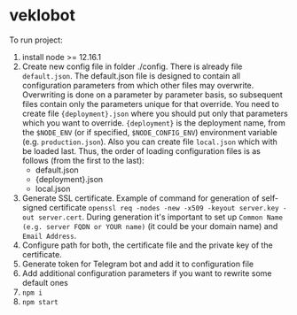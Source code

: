 # veklobot

To run project:
1. install node >= 12.16.1
2. Create new config file in folder ./config. There is already file `default.json`. The default.json file is designed to contain all configuration parameters from which other files may overwrite. Overwriting is done on a parameter by parameter basis, so subsequent files contain only the parameters unique for that override. You need to create file `{deployment}.json` where you should put only that parameters which you want to override. `{deployment}` is the deployment name, from the `$NODE_ENV` (or if specified, `$NODE_CONFIG_ENV`) environment variable (e.g. `production.json`). Also you can create file `local.json` which with be loaded last. Thus, the order of loading configuration files is as follows (from the first to the last):
    * default.json
    * {deployment}.json
    * local.json
3. Generate SSL certificate. Example of command for generation of self-signed certificate `openssl req -nodes -new -x509 -keyout server.key -out server.cert`. During generation it's important to set up `Common Name (e.g. server FQDN or YOUR name)` (it could be your domain name) and `Email Address`.
4. Configure path for both, the certificate file and the private key of the certificate. 
5. Generate token for Telegram bot and add it to configuration file
6. Add additional configuration parameters if you want to rewrite some default ones
7. `npm i`
8. `npm start`
